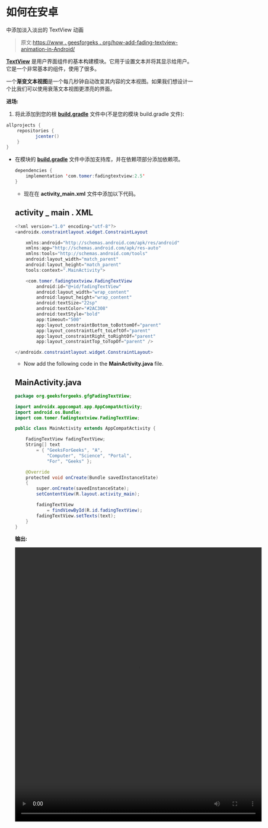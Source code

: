 # 如何在安卓

中添加淡入淡出的 TextView 动画

> 原文:[https://www . geesforgeks . org/how-add-fading-textview-animation-in-Android/](https://www.geeksforgeeks.org/how-to-add-fading-textview-animation-in-android/)

**[TextView](https://www.geeksforgeeks.org/textview-widget-in-android-using-java-with-examples/)** 是用户界面组件的基本构建模块。它用于设置文本并将其显示给用户。它是一个非常基本的组件，使用了很多。

一个**渐变文本视图**是一个每几秒钟自动改变其内容的文本视图。如果我们想设计一个比我们可以使用衰落文本视图更漂亮的界面。

**进场:**

1.  将此添加到您的根 **[build.gradle](https://www.geeksforgeeks.org/android-build-gradle/)** 文件中(不是您的模块 build.gradle 文件):

```java
allprojects {
    repositories {
           jcenter()
    }
}
```

*   在模块的 **[build.gradle](https://www.geeksforgeeks.org/android-build-gradle/)** 文件中添加支持库，并在依赖项部分添加依赖项。

    ```java
    dependencies {
        implementation 'com.tomer:fadingtextview:2.5'
    }
    ```

    *   现在在 **activity_main.xml** 文件中添加以下代码。

    ## activity _ main . XML

    ```java
    <?xml version="1.0" encoding="utf-8"?>
    <androidx.constraintlayout.widget.ConstraintLayout 

        xmlns:android="http://schemas.android.com/apk/res/android"
        xmlns:app="http://schemas.android.com/apk/res-auto"
        xmlns:tools="http://schemas.android.com/tools"
        android:layout_width="match_parent"
        android:layout_height="match_parent"
        tools:context=".MainActivity">

        <com.tomer.fadingtextview.FadingTextView
            android:id="@+id/fadingTextView"
            android:layout_width="wrap_content"
            android:layout_height="wrap_content"
            android:textSize="22sp"
            android:textColor="#2AC308"
            android:textStyle="bold"
            app:timeout="500"
            app:layout_constraintBottom_toBottomOf="parent"
            app:layout_constraintLeft_toLeftOf="parent"
            app:layout_constraintRight_toRightOf="parent"
            app:layout_constraintTop_toTopOf="parent" />

    </androidx.constraintlayout.widget.ConstraintLayout>
    ```

    *   Now add the following code in the **MainActivity.java** file.

    ## MainActivity.java

    ```java
    package org.geeksforgeeks.gfgFadingTextView;

    import androidx.appcompat.app.AppCompatActivity;
    import android.os.Bundle;
    import com.tomer.fadingtextview.FadingTextView;

    public class MainActivity extends AppCompatActivity {

        FadingTextView fadingTextView;
        String[] text
            = { "GeeksForGeeks", "A",
                "Computer", "Science", "Portal",
                "For", "Geeks" };

        @Override
        protected void onCreate(Bundle savedInstanceState)
        {
            super.onCreate(savedInstanceState);
            setContentView(R.layout.activity_main);

            fadingTextView
                = findViewById(R.id.fadingTextView);
            fadingTextView.setTexts(text);
        }
    }
    ```

    **输出:**

    <video class="wp-video-shortcode" id="video-411713-1" width="665" height="739" preload="metadata" controls=""><source type="video/mp4" src="https://media.geeksforgeeks.org/wp-content/uploads/20200507013947/Record_2020-05-06-19-55-21_a2713a04fe48232cffc9a346995b5281.mp4?_=1">[https://media.geeksforgeeks.org/wp-content/uploads/20200507013947/Record_2020-05-06-19-55-21_a2713a04fe48232cffc9a346995b5281.mp4](https://media.geeksforgeeks.org/wp-content/uploads/20200507013947/Record_2020-05-06-19-55-21_a2713a04fe48232cffc9a346995b5281.mp4)</video>